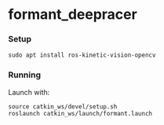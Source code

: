 # formant_deepracer


### Setup

```
sudo apt install ros-kinetic-vision-opencv
```

### Running

Launch with:
```
source catkin_ws/devel/setup.sh
roslaunch catkin_ws/launch/formant.launch
```
